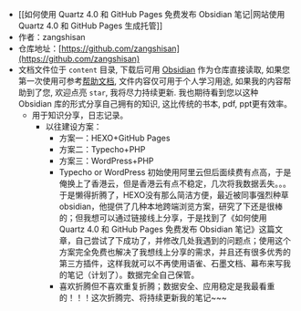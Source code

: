 - [[如何使用 Quartz 4.0 和 GitHub Pages 免费发布 Obsidian 笔记|网站使用 Quartz 4.0 和 GitHub Pages 生成托管]]
- 作者：zangshisan
- 仓库地址：[https://github.com/zangshisan](https://github.com/zangshisan)
- 文档文件位于 `content` 目录, 下载后可用 [Obsidian](https://obsidian.md/) 作为仓库直接读取, 如果您第一次使用可参考[帮助文档](https://publish.obsidian.md/help-zh/%E7%94%B1%E6%AD%A4%E5%BC%80%E5%A7%8B), 文件内容仅可用于个人学习用途, 如果我的内容帮助到了您, 欢迎点亮 `star`, 我将尽力持续更新. 我也期待看到您以这种 Obsidian 库的形式分享自己拥有的知识, 这比传统的书本, pdf, ppt更有效率。
	- 用于知识分享，日志记录。
		- 以往建设方案：
			- 方案一：HEXO+GitHub Pages 
			- 方案二：Typecho+PHP
			- 方案三：WordPress+PHP
			- Typecho or WordPress 初始使用阿里云但后面续费有点高，于是俺换上了香港云，但是香港云有点不稳定，几次将我数据丢失。。。于是懒得折腾了，HEXO没有那么简洁方便，最近被同事强烈种草obsidian，他提供了几种本地跨端浏览方案，研究了下还是很棒的；但我想可以通过链接线上分享，于是找到了《如何使用 Quartz 4.0 和 GitHub Pages 免费发布 Obsidian 笔记》这篇文章，自己尝试了下成功了，并修改几处我遇到的问题点；使用这个方案完全免费也解决了我想线上分享的需求，并且还有很多优秀的第三方插件，这样我就可以不再使用语雀、石墨文档、幕布来写我的笔记（计划了）。数据完全自己保管。
			- 喜欢折腾但不喜欢重复折腾；数据安全、应用稳定是我最看重的！！！这次折腾完、将持续更新我的笔记~~~



